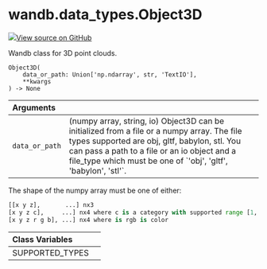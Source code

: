 # wandb.data\_types.Object3D

[![](https://www.tensorflow.org/images/GitHub-Mark-32px.png)View source on GitHub](https://www.github.com/wandb/client/tree/v0.10.31.dev1/wandb/sdk/data_types.py#L596-L777)

Wandb class for 3D point clouds.

```text
Object3D(
    data_or_path: Union['np.ndarray', str, 'TextIO'],
    **kwargs
) -> None
```

| Arguments |  |
| :--- | :--- |
|  `data_or_path` |  \(numpy array, string, io\) Object3D can be initialized from a file or a numpy array. The file types supported are obj, gltf, babylon, stl. You can pass a path to a file or an io object and a file\_type which must be one of \`'obj', 'gltf', 'babylon', 'stl'\`. |

The shape of the numpy array must be one of either:

```python
[[x y z],       ...] nx3
[x y z c],     ...] nx4 where c is a category with supported range [1, 14]
[x y z r g b], ...] nx4 where is rgb is color
```

| Class Variables |  |
| :--- | :--- |
|  SUPPORTED\_TYPES |  |

